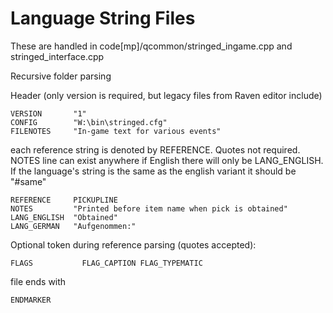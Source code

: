 # Language String Files

These are handled in code[mp]/qcommon/stringed_ingame.cpp and stringed_interface.cpp

Recursive folder parsing

Header (only version is required, but legacy files from Raven editor include)

```
VERSION       "1"
CONFIG        "W:\bin\stringed.cfg"
FILENOTES     "In-game text for various events"
```

each reference string is denoted by REFERENCE.  Quotes not required.  NOTES line can exist anywhere
if English there will only be LANG_ENGLISH.  If the language's string is the same as the english variant it should be "#same"

```
REFERENCE     PICKUPLINE
NOTES         "Printed before item name when pick is obtained"
LANG_ENGLISH  "Obtained"
LANG_GERMAN   "Aufgenommen:"
```

Optional token during reference parsing (quotes accepted):

```
FLAGS       	FLAG_CAPTION FLAG_TYPEMATIC
```

file ends with

```
ENDMARKER
```
